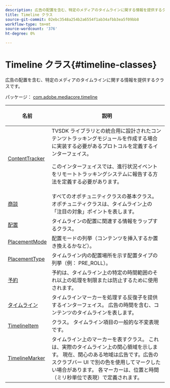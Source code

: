 ```yaml
---
description: 広告の配置を含む、特定のメディアのタイムラインに関する情報を提供するクラスです。
title: Timeline クラス
source-git-commit: 02ebc3548a254b2a6554f1ab34afbb3ea5f09bb8
workflow-type: tm+mt
source-wordcount: '376'
ht-degree: 0%

---
```


# Timeline クラス{#timeline-classes}

広告の配置を含む、特定のメディアのタイムラインに関する情報を提供するクラスです。

パッケージ： [com.adobe.mediacore.timeline](https://help.adobe.com/en_US/primetime/api/psdk/asdoc-dhls_1.4/com/adobe/mediacore/timeline/package-detail.html)

<table frame="all" colsep="1" rowsep="1" id="table_6752E908BA6546549619994A3F7D5F87"> 
 <thead> 
  <tr rowsep="1"> 
   <th colname="1" class="entry"> 名前 </th> 
   <th colname="2" class="entry"> <p>説明 </p> </th> 
  </tr> 
 </thead>
 <tbody> 
  <tr rowsep="1"> 
   <td colname="1"> <span class="codeph"> <a href="https://help.adobe.com/en_US/primetime/api/psdk/asdoc-dhls_1.4/com/adobe/mediacore/timeline/ContentTracker.html" format="html" scope="external"> ContentTracker </a> </span> </td> 
   <td colname="2"> TVSDK ライブラリとの統合用に設計されたコンテンツトラッキングモジュールを作成する場合に実装する必要があるプロトコルを定義するインターフェイス。 <p>このインターフェイスでは、進行状況イベントをリモートトラッキングシステムに報告する方法を定義する必要があります。 </p> </td> 
  </tr> 
  <tr rowsep="1"> 
   <td colname="1"> <span class="codeph"> <a href="https://help.adobe.com/en_US/primetime/api/psdk/asdoc-dhls_1.4/com/adobe/mediacore/timeline/Opportunity.html" format="html" scope="external"> 商談 </a> </span> </td> 
   <td colname="2"> すべてのオポチュニティクラスの基本クラス。 オポチュニティクラスは、タイムライン上の「注目の対象」ポイントを表します。 </td> 
  </tr> 
  <tr rowsep="1"> 
   <td colname="1"> <span class="codeph"> <a href="https://help.adobe.com/en_US/primetime/api/psdk/asdoc-dhls_1.4/com/adobe/mediacore/timeline/Placement.html" format="html" scope="external"> 配置 </a> </span> </td> 
   <td colname="2"> タイムラインの配置に関連する情報をラップするクラス。 </td> 
  </tr> 
  <tr rowsep="1"> 
   <td colname="1"> <span class="codeph"> <a href="https://help.adobe.com/en_US/primetime/api/psdk/asdoc-dhls_1.4/com/adobe/mediacore/timeline/PlacementMode.html" format="html" scope="external"> PlacementMode </a> </span> </td> 
   <td colname="2"> 配置モードの列挙（コンテンツを挿入するか置き換えるかなど）。 </td> 
  </tr> 
  <tr rowsep="1"> 
   <td colname="1"> <span class="codeph"> <a href="https://help.adobe.com/en_US/primetime/api/psdk/asdoc-dhls_1.4/com/adobe/mediacore/timeline/PlacementType.html" format="html" scope="external"> PlacementType </a> </span> </td> 
   <td colname="2"> タイムライン内の配置場所を示す配置タイプの列挙（例： PRE_ROLL）。 </td> 
  </tr> 
  <tr rowsep="1"> 
   <td colname="1"> <span class="codeph"> <a href="https://help.adobe.com/en_US/primetime/api/psdk/asdoc-dhls_1.4/com/adobe/mediacore/timeline/Reservation.html" format="html" scope="external"> 予約 </a> </span> </td> 
   <td colname="2"> 予約は、タイムライン上の特定の時間範囲のそれ以上の処理を制限または防止するために使用されます。 </td> 
  </tr> 
  <tr rowsep="1"> 
   <td colname="1"> <span class="codeph"> <a href="https://help.adobe.com/en_US/primetime/api/psdk/asdoc-dhls_1.4/com/adobe/mediacore/timeline/Timeline.html" format="html" scope="external"> タイムライン </a> </span> </td> 
   <td colname="2"> タイムラインマーカーを処理する反復子を提供するインターフェイス。 広告の時間を含む、コンテンツのタイムラインを表します。 </td> 
  </tr> 
  <tr rowsep="1"> 
   <td colname="1"> <span class="codeph"> <a href="https://help.adobe.com/en_US/primetime/api/psdk/asdoc-dhls_1.4/com/adobe/mediacore/timeline/TimelineItem.html" format="html" scope="external"> TimelineItem </a> </span> </td> 
   <td colname="2"> クラス。 タイムライン項目の一般的な不変表現です。 </td> 
  </tr> 
  <tr rowsep="1"> 
   <td colname="1"> <span class="codeph"> <a href="https://help.adobe.com/en_US/primetime/api/psdk/asdoc-dhls_1.4/com/adobe/mediacore/timeline/TimelineMarker.html" format="html" scope="external"> TimelineMarker </a> </span> </td> 
   <td colname="2"> タイムライン上のマーカーを表すクラス。 これは、実際のタイムライン上の関心領域を示します。 現在、関心のある地域は広告です。広告のスクラブバー UI で別の色を使用してマークしたい場合があります。 各マーカーは、位置と時間（ミリ秒単位で表現）で定義されます。 </td> 
  </tr> 
 </tbody> 
</table>
